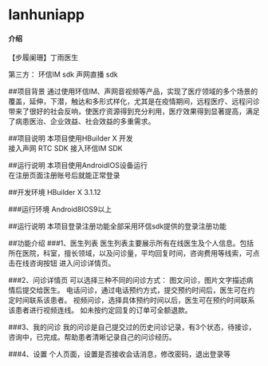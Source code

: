 # lanhuniapp

#### 介绍
【步履阑珊】丁雨医生

第三方：
环信IM sdk
声网直播 sdk

##项目背景
通过使用环信IM、声网音视频等产品，实现了医疗领域的多个场景的覆盖，延伸，下潜，触达和多形式样化，尤其是在疫情期间，远程医疗、远程问诊带来了很好的社会反响，使医疗资源得到充分利用，医疗效果得到显著提高，满足了病患医治、企业效益、社会效益的多重需求。


##项目说明
本项目使用HBuilder X 开发   
接入声网 RTC SDK 
接入环信IM SDK   


##运行说明
本项目使用AndroidIOS设备运行   
在注册页面注册账号后就能正常登录

##开发环境
HBuilder X 3.1.12

###运行环境
Android8IOS9以上

##运行说明
本项目登录注册功能全部采用环信sdk提供的登录注册功能

##功能介绍
###1、医生列表
医生列表主要展示所有在线医生及个人信息。包括所在医院，科室，擅长领域，以及问诊量，平均回复时间，咨询费用等线索，可点击在线咨询按钮 进入问诊详情页。

###2、问诊详情页
可以选择三种不同的问诊方式：
图文问诊，图片文字描述病情后提交给医生。
电话问诊，通过电话预约方式，提交预约时间后，医生可在约定时间联系该患者。
视频问诊，选择具体预约时间以后，医生可在预约时间联系该患者进行视频连线。
如未按约定回复的订单可全额退款。

###3、我的问诊
我的问诊是自己提交过的历史问诊记录，有3个状态，待接诊，咨询中，已完成。帮助患者清晰记录自己的问诊经历。

###4、设置
个人页面，设置是否接收会话消息，修改密码，退出登录等
